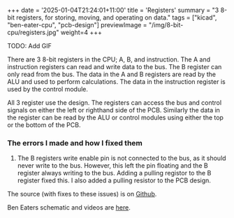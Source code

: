 +++
date = '2025-01-04T21:24:01+11:00'
title = 'Registers'
summary = "3 8-bit registers, for storing, moving, and operating on data."
tags = ["kicad", "ben-eater-cpu", "pcb-design"]
previewImage = "/img/8-bit-cpu/registers.jpg"
weight=4
+++

TODO: Add GIF

There are 3 8-bit registers in the CPU; A, B, and instruction. The A and instruction registers can read and write data to the bus. The B register can only read from the bus. The data in the A and B registers are read by the ALU and used to perform calculations. The data in the instruction register is used by the control module.

All 3 register use the design. The registers can access the bus and control signals on either the left or righthand side of the PCB. Similarly the data in the register can be read by the ALU or control modules using either the top or the bottom of the PCB.

### The errors I made and how I fixed them

1. The B registers write enable pin is not connected to the bus, as it should never write to the bus. However, this left the pin floating and the B register always writing to the bus. Adding a pulling registor to the B register fixed this. I also added a pulling resistor to the PCB design.

The source (with fixes to these issues) is on [Github](https://github.com/Robert-Riordan-UCD/8_Bit_CPU_PCB/tree/main/Registers).

Ben Eaters schematic and videos are [here](https://eater.net/8bit/registers).
